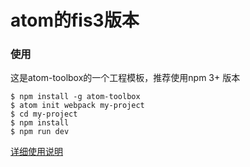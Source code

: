 # atom的fis3版本

### 使用
这是atom-toolbox的一个工程模板，推荐使用npm 3+ 版本

```
$ npm install -g atom-toolbox
$ atom init webpack my-project
$ cd my-project
$ npm install
$ npm run dev
```


[详细使用说明](https://github.com/jinzhubaofu/atom-fis-amd-starter)